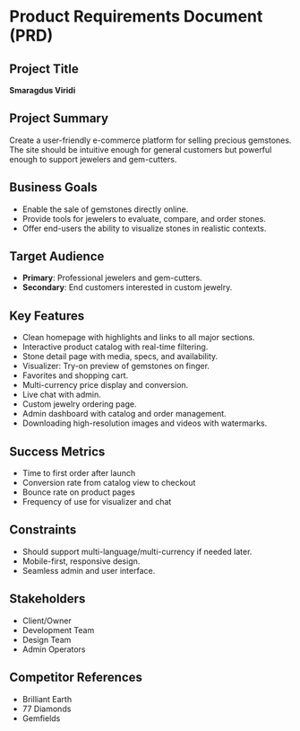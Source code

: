 # Product Requirements Document (PRD)

## Project Title
**Smaragdus Viridi**

## Project Summary
Create a user-friendly e-commerce platform for selling precious gemstones. The site should be intuitive enough for general customers but powerful enough to support jewelers and gem-cutters.

## Business Goals
- Enable the sale of gemstones directly online.
- Provide tools for jewelers to evaluate, compare, and order stones.
- Offer end-users the ability to visualize stones in realistic contexts.

## Target Audience
- **Primary**: Professional jewelers and gem-cutters.
- **Secondary**: End customers interested in custom jewelry.

## Key Features
- Clean homepage with highlights and links to all major sections.
- Interactive product catalog with real-time filtering.
- Stone detail page with media, specs, and availability.
- Visualizer: Try-on preview of gemstones on finger.
- Favorites and shopping cart.
- Multi-currency price display and conversion.
- Live chat with admin.
- Custom jewelry ordering page.
- Admin dashboard with catalog and order management.
- Downloading high-resolution images and videos with watermarks.

## Success Metrics
- Time to first order after launch
- Conversion rate from catalog view to checkout
- Bounce rate on product pages
- Frequency of use for visualizer and chat

## Constraints
- Should support multi-language/multi-currency if needed later.
- Mobile-first, responsive design.
- Seamless admin and user interface.

## Stakeholders
- Client/Owner
- Development Team
- Design Team
- Admin Operators

## Competitor References
- Brilliant Earth
- 77 Diamonds
- Gemfields

